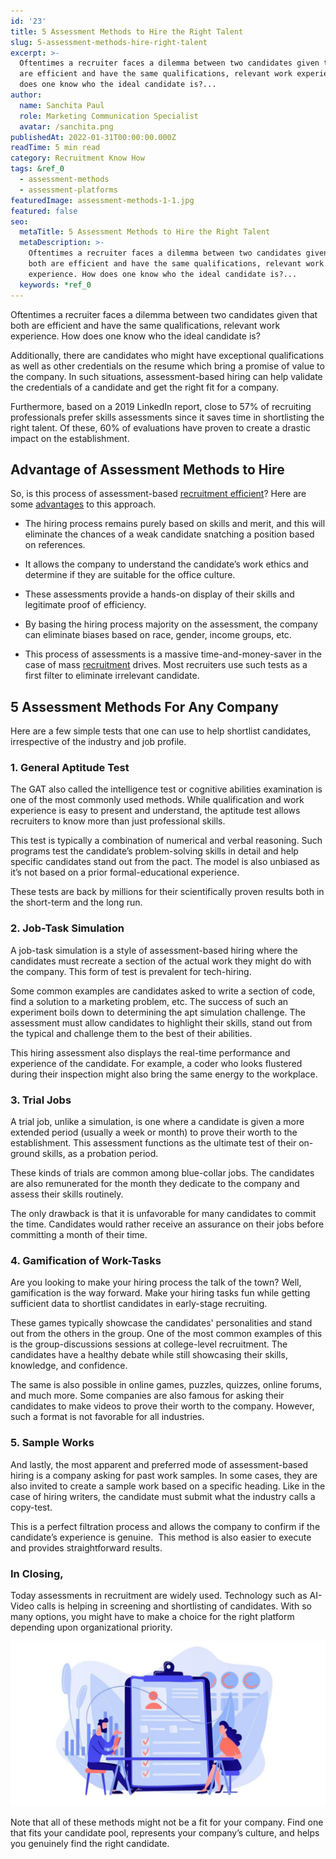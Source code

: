 ```yaml
---
id: '23'
title: 5 Assessment Methods to Hire the Right Talent
slug: 5-assessment-methods-hire-right-talent
excerpt: >-
  Oftentimes a recruiter faces a dilemma between two candidates given that both
  are efficient and have the same qualifications, relevant work experience. How
  does one know who the ideal candidate is?...
author:
  name: Sanchita Paul
  role: Marketing Communication Specialist
  avatar: /sanchita.png
publishedAt: 2022-01-31T00:00:00.000Z
readTime: 5 min read
category: Recruitment Know How
tags: &ref_0
  - assessment-methods
  - assessment-platforms
featuredImage: assessment-methods-1-1.jpg
featured: false
seo:
  metaTitle: 5 Assessment Methods to Hire the Right Talent
  metaDescription: >-
    Oftentimes a recruiter faces a dilemma between two candidates given that
    both are efficient and have the same qualifications, relevant work
    experience. How does one know who the ideal candidate is?...
  keywords: *ref_0
---
```


Oftentimes a recruiter faces a dilemma between two candidates given that both are efficient and have the same qualifications, relevant work experience. How does one know who the ideal candidate is? 

Additionally, there are candidates who might have exceptional qualifications as well as other credentials on the resume which bring a promise of value to the company. In such situations, assessment-based hiring can help validate the credentials of a candidate and get the right fit for a company.

<!--more-->

Furthermore, based on a 2019 LinkedIn report, close to 57% of recruiting professionals prefer skills assessments since it saves time in shortlisting the right talent. Of these, 60% of evaluations have proven to create a drastic impact on the establishment. 

## Advantage of Assessment Methods to Hire

So, is this process of assessment-based [recruitment efficient](https://www.thetalentpool.ai/blogs/time-hire-all-recruiters-need-know-about-recruitment-metric/)? Here are some [advantages](https://www.thetalentpool.ai/recruitment-management-software-benefits/) to this approach.

- The hiring process remains purely based on skills and merit, and this will eliminate the chances of a weak candidate snatching a position based on references. 

- It allows the company to understand the candidate’s work ethics and determine if they are suitable for the office culture. 

- These assessments provide a hands-on display of their skills and legitimate proof of efficiency. 

- By basing the hiring process majority on the assessment, the company can eliminate biases based on race, gender, income groups, etc. 

- This process of assessments is a massive time-and-money-saver in the case of mass [recruitment](https://www.thetalentpool.ai/blogs/3-unknown-recruitment-strategies-for-niche-hiring/) drives. Most recruiters use such tests as a first filter to eliminate irrelevant candidate. 

## 5 Assessment Methods For Any Company

Here are a few simple tests that one can use to help shortlist candidates, irrespective of the industry and job profile. 

### 1\. General Aptitude Test 

The GAT also called the intelligence test or cognitive abilities examination is one of the most commonly used methods. While qualification and work experience is easy to present and understand, the aptitude test allows recruiters to know more than just professional skills.

This test is typically a combination of numerical and verbal reasoning. Such programs test the candidate’s problem-solving skills in detail and help specific candidates stand out from the pact. The model is also unbiased as it’s not based on a prior formal-educational experience. 

These tests are back by millions for their scientifically proven results both in the short-term and the long run.  

### 2\. Job-Task Simulation 

A job-task simulation is a style of assessment-based hiring where the candidates must recreate a section of the actual work they might do with the company. This form of test is prevalent for tech-hiring. 

Some common examples are candidates asked to write a section of code, find a solution to a marketing problem, etc. The success of such an experiment boils down to determining the apt simulation challenge. The assessment must allow candidates to highlight their skills, stand out from the typical and challenge them to the best of their abilities. 

This hiring assessment also displays the real-time performance and experience of the candidate. For example, a coder who looks flustered during their inspection might also bring the same energy to the workplace. 

### 3\. Trial Jobs 

A trial job, unlike a simulation, is one where a candidate is given a more extended period (usually a week or month) to prove their worth to the establishment. This assessment functions as the ultimate test of their on-ground skills, as a probation period.

These kinds of trials are common among blue-collar jobs. The candidates are also remunerated for the month they dedicate to the company and assess their skills routinely.  

The only drawback is that it is unfavorable for many candidates to commit the time. Candidates would rather receive an assurance on their jobs before committing a month of their time.   

### 4\. Gamification of Work-Tasks 

Are you looking to make your hiring process the talk of the town? Well, gamification is the way forward. Make your hiring tasks fun while getting sufficient data to shortlist candidates in early-stage recruiting. 

These games typically showcase the candidates' personalities and stand out from the others in the group. One of the most common examples of this is the group-discussions sessions at college-level recruitment. The candidates have a healthy debate while still showcasing their skills, knowledge, and confidence. 

The same is also possible in online games, puzzles, quizzes, online forums, and much more. Some companies are also famous for asking their candidates to make videos to prove their worth to the company. However, such a format is not favorable for all industries.  

### 5\. Sample Works

And lastly, the most apparent and preferred mode of assessment-based hiring is a company asking for past work samples. In some cases, they are also invited to create a sample work based on a specific heading. Like in the case of hiring writers, the candidate must submit what the industry calls a copy-test.  

This is a perfect filtration process and allows the company to confirm if the candidate’s experience is genuine.  This method is also easier to execute and provides straightforward results. 

### In Closing, 

Today assessments in recruitment are widely used. Technology such as AI-Video calls is helping in screening and shortlisting of candidates. With so many options, you might have to make a choice for the right platform depending upon organizational priority. 

![assessment-methods](images/assessment-methods-1-1-1024x536.jpg)

Note that all of these methods might not be a fit for your company. Find one that fits your candidate pool, represents your company’s culture, and helps you genuinely find the right candidate.
